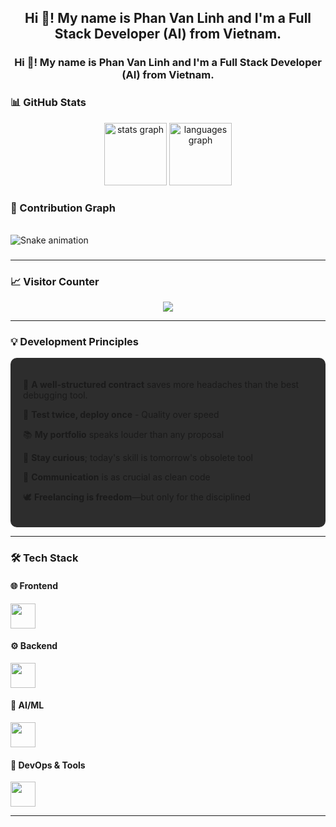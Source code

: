 <h2 align="center">Hi 👋! My name is Phan Van Linh and I'm a Full Stack Developer (AI) from Vietnam.</h2>

<h3 align="center">Hi 👋! My name is Phan Van Linh and I'm a Full Stack Developer (AI) from Vietnam.</h2>

### 📊 GitHub Stats

<div align="center">
  <img src="https://github-readme-stats.vercel.app/api?username=smickey080808&hide_title=false&hide_rank=false&show_icons=true&include_all_commits=true&count_private=true&disable_animations=false&theme=dracula&locale=en&hide_border=false" height="100" alt="stats graph"  />
  <img src="https://github-readme-stats.vercel.app/api/top-langs?username=smickey080808&locale=en&hide_title=false&layout=compact&card_width=320&langs_count=5&theme=dracula&hide_border=false" height="100" alt="languages graph"  />
</div>

### 🐍 Contribution Graph

<br clear="both">

<img src="https://raw.githubusercontent.com/smickey080808/smickey080808/output/snake.svg" alt="Snake animation" />

###

---

### 📈 Visitor Counter
<div align="center">
  <img src="https://profile-counter.glitch.me/smickey080808/count.svg?"  />
</div>

---
### 💡 Development Principles
<div align="left" style="background: #2D2D2D; padding: 20px; border-radius: 10px;">
  <p>🎯 <b>A well-structured contract</b> saves more headaches than the best debugging tool.</p>
  <p>🔁 <b>Test twice, deploy once</b> - Quality over speed</p>
  <p>📚 <b>My portfolio</b> speaks louder than any proposal</p>
  <p>🌱 <b>Stay curious</b>; today's skill is tomorrow's obsolete tool</p>
  <p>💬 <b>Communication</b> is as crucial as clean code</p>
  <p>🕊️ <b>Freelancing is freedom</b>—but only for the disciplined</p>
</div>

---

### 🛠️ Tech Stack

#### 🌐 Frontend
<div align="left">
  <img src="https://skillicons.dev/icons?i=react,nextjs,vue,angular,svelte,html,css,tailwind,redux,webpack" height="40" />
</div>

#### ⚙️ Backend
<div align="left">
  <img src="https://skillicons.dev/icons?i=nodejs,express,nestjs,django,flask,fastapi,graphql,mysql,mongodb" height="40" />
</div>

#### 🤖 AI/ML
<div align="left">
  <img src="https://skillicons.dev/icons?i=pytorch,tensorflow,opencv,python,cpp" height="40" />
</div>

#### 🚀 DevOps & Tools
<div align="left">
  <img src="https://skillicons.dev/icons?i=docker,aws,azure,git,github,gitlab,linux,nginx,postman,vscode" height="40" />
</div>

---
